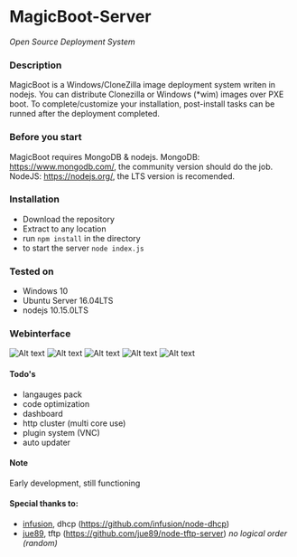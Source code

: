 # MagicBoot-Server
*Open Source Deployment System*

### Description
MagicBoot is a Windows/CloneZilla image deployment system writen in nodejs.
You can distribute Clonezilla or Windows (*wim) images over PXE boot.
To complete/customize your installation, post-install tasks can be runned after the deployment completed.

### Before you start
MagicBoot requires MongoDB & nodejs.
MongoDB: https://www.mongodb.com/, the community version should do the job.
NodeJS: https://nodejs.org/, the LTS version is recomended.

### Installation
- Download the repository
- Extract to any location
- run `npm install` in the directory
- to start the server `node index.js`

### Tested on
- Windows 10 
- Ubuntu Server 16.04LTS
- nodejs 10.15.0LTS

### Webinterface
![Alt text](public/assets/img/session.jpg?raw=true "Session")
![Alt text](public/assets/img/computer.jpg?raw=true "Computer")
![Alt text](public/assets/img/images.jpg?raw=true "Images")
![Alt text](public/assets/img/groups.jpg?raw=true "groups")
![Alt text](public/assets/img/tasks.jpg?raw=true "Tasks")

#### Todo's
- langauges pack
- code optimization
- dashboard
- http cluster (multi core use)
- plugin system (VNC)
- auto updater 

#### Note
Early development, still functioning

#### Special thanks to:
- [infusion](https://github.com/infusion), dhcp (https://github.com/infusion/node-dhcp)
- [jue89](https://github.com/jue89), tftp (https://github.com/jue89/node-tftp-server)
*no logical order (random)*